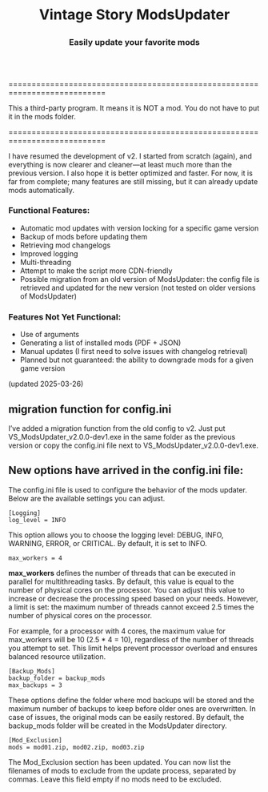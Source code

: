 # <p align="center">Vintage Story ModsUpdater</p>
### <p align="center">Easily update your favorite mods</p>
<br><br>

===========================================================================

This a third-party program. It means it is NOT a mod. You do not have to put it in the mods folder.<br>

===========================================================================



I have resumed the development of v2. I started from scratch (again), and everything is now clearer and cleaner—at least much more than the previous version. I also hope it is better optimized and faster.
For now, it is far from complete; many features are still missing, but it can already update mods automatically.


### Functional Features:
* Automatic mod updates with version locking for a specific game version
* Backup of mods before updating them
* Retrieving mod changelogs
* Improved logging
* Multi-threading
* Attempt to make the script more CDN-friendly
* Possible migration from an old version of ModsUpdater: the config file is retrieved and updated for the new version (not tested on older versions of ModsUpdater)

### Features Not Yet Functional:
* Use of arguments
* Generating a list of installed mods (PDF + JSON)
* Manual updates (I first need to solve issues with changelog retrieval)
* Planned but not guaranteed: the ability to downgrade mods for a given game version


(updated 2025-03-26)

## migration function for config.ini
I’ve added a migration function from the old config to v2. Just put VS_ModsUpdater_v2.0.0-dev1.exe in the same folder as the previous version or copy the config.ini file next to VS_ModsUpdater_v2.0.0-dev1.exe.

## New options have arrived in the config.ini file:
The config.ini file is used to configure the behavior of the mods updater. Below are the available settings you can adjust.
```ìni
[Logging]
log_level = INFO
```
This option allows you to choose the logging level: DEBUG, INFO, WARNING, ERROR, or CRITICAL. By default, it is set to INFO.

```ìni
max_workers = 4
```
**max_workers** defines the number of threads that can be executed in parallel for multithreading tasks. By default, this value is equal to the number of physical cores on the processor. You can adjust this value to increase or decrease the processing speed based on your needs. However, a limit is set: the maximum number of threads cannot exceed 2.5 times the number of physical cores on the processor.

For example, for a processor with 4 cores, the maximum value for max_workers will be 10 (2.5 * 4 = 10), regardless of the number of threads you attempt to set. This limit helps prevent processor overload and ensures balanced resource utilization.

```ìni
[Backup_Mods]
backup_folder = backup_mods
max_backups = 3
```
These options define the folder where mod backups will be stored and the maximum number of backups to keep before older ones are overwritten. In case of issues, the original mods can be easily restored. By default, the backup_mods folder will be created in the ModsUpdater directory.

```ìni
[Mod_Exclusion]
mods = mod01.zip, mod02.zip, mod03.zip
```
The Mod_Exclusion section has been updated. You can now list the filenames of mods to exclude from the update process, separated by commas. Leave this field empty if no mods need to be excluded.